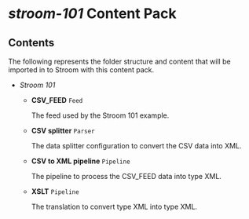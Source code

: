 # _stroom-101_ Content Pack

## Contents

The following represents the folder structure and content that will be imported in to Stroom with this content pack.

* _Stroom 101_ 
    * **CSV_FEED** `Feed`

        The feed used by the Stroom 101 example.

    * **CSV splitter** `Parser`

        The data splitter configuration to convert the CSV data into XML.

    * **CSV to XML pipeline** `Pipeline`

        The pipeline to process the CSV_FEED data into <Event> type XML.

    * **XSLT** `Pipeline`

        The  translation to convert <Record> type XML into <Event> type XML.

